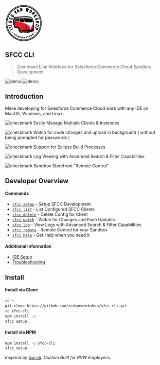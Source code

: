 ![Logo](docs/img/logo.png "Logo")

SFCC CLI
---

> Command Line Interface for Salesforce Commerce Cloud Sandbox Development

![demo](https://sfcc-cli.s3.amazonaws.com/watch.gif)
![demo](https://sfcc-cli.s3.amazonaws.com/log.gif)

Introduction
---

Make developing for Salesforce Commerce Cloud work with any IDE on MacOS, Windows, and Linux.

![checkmark](https://sfcc-cli.s3.amazonaws.com/checkmark.png) Easily Manage Multiple Clients & Instances

![checkmark](https://sfcc-cli.s3.amazonaws.com/checkmark.png) Watch for code changes and upload in background ( without being prompted for passwords )

![checkmark](https://sfcc-cli.s3.amazonaws.com/checkmark.png) Support for Eclipse Build Processes

![checkmark](https://sfcc-cli.s3.amazonaws.com/checkmark.png) Log Viewing with Advanced Search & Filter Capabilities

![checkmark](https://sfcc-cli.s3.amazonaws.com/checkmark.png) Sandbox Storefront "Remote Control"

Developer Overview
---

#### Commands

* [`sfcc setup`](docs/cmd-setup.md) - Setup SFCC Development
* [`sfcc list`](docs/cmd-list.md) - List Configured SFCC Clients
* [`sfcc delete`](docs/cmd-delete.md) - Delete Config for Client
* [`sfcc watch`](docs/cmd-watch.md) - Watch for Changes and Push Updates
* [`sfcc log`](docs/cmd-log.md) - View Logs with Advanced Search & Filter Capabilities
* [`sfcc remote`](docs/cmd-remote.md) - Remote Control for your Sandbox
* [`sfcc help`](docs/cmd-help.md) - Get Help when you need it

#### Additional Information

* [IDE Setup](docs/ide-setup.md)
* [Troubleshooting](docs/troubleshooting.md)


Install
---

#### Install via Clone

```bash
cd ~
git clone https://github.com/redvanworkshop/sfcc-cli.git
cd sfcc-cli
npm install -g
sfcc setup
```

#### Install via NPM

```bash
npm install -g sfcc-cli
sfcc setup
```

_Inspired by [dw-cli](https://github.com/mzwallace/dw-cli). Custom Built for RVW Employees._
